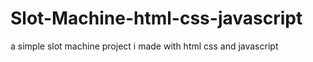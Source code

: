 # Slot-Machine-html-css-javascript
a simple slot machine project i made with html css and javascript
